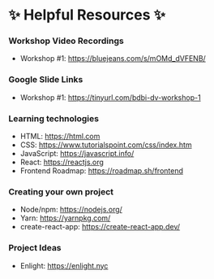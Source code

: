 # ✨ Helpful Resources ✨

### Workshop Video Recordings
- Workshop #1: https://bluejeans.com/s/mOMd_dVFENB/
### Google Slide Links
- Workshop #1: https://tinyurl.com/bdbi-dv-workshop-1
### Learning technologies
- HTML: https://html.com
- CSS: https://www.tutorialspoint.com/css/index.htm
- JavaScript: https://javascript.info/
- React: https://reactjs.org
- Frontend Roadmap: https://roadmap.sh/frontend
### Creating your own project
- Node/npm: https://nodejs.org/
- Yarn: https://yarnpkg.com/
- create-react-app: https://create-react-app.dev/
### Project Ideas
- Enlight: https://enlight.nyc
